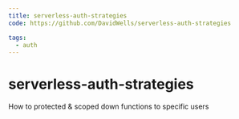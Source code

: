 ```yaml
---
title: serverless-auth-strategies
code: https://github.com/DavidWells/serverless-auth-strategies

tags: 
  - auth
---
```


# serverless-auth-strategies

How to protected &amp; scoped down functions to specific users
